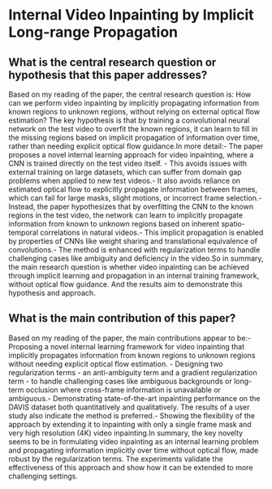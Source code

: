 # Internal Video Inpainting by Implicit Long-range Propagation

## What is the central research question or hypothesis that this paper addresses?

Based on my reading of the paper, the central research question is: How can we perform video inpainting by implicitly propagating information from known regions to unknown regions, without relying on external optical flow estimation? The key hypothesis is that by training a convolutional neural network on the test video to overfit the known regions, it can learn to fill in the missing regions based on implicit propagation of information over time, rather than needing explicit optical flow guidance.In more detail:- The paper proposes a novel internal learning approach for video inpainting, where a CNN is trained directly on the test video itself. - This avoids issues with external training on large datasets, which can suffer from domain gap problems when applied to new test videos.- It also avoids reliance on estimated optical flow to explicitly propagate information between frames, which can fail for large masks, slight motions, or incorrect frame selection.- Instead, the paper hypothesizes that by overfitting the CNN to the known regions in the test video, the network can learn to implicitly propagate information from known to unknown regions based on inherent spatio-temporal correlations in natural videos.- This implicit propagation is enabled by properties of CNNs like weight sharing and translational equivalence of convolutions.- The method is enhanced with regularization terms to handle challenging cases like ambiguity and deficiency in the video.So in summary, the main research question is whether video inpainting can be achieved through implicit learning and propagation in an internal training framework, without optical flow guidance. And the results aim to demonstrate this hypothesis and approach.


## What is the main contribution of this paper?

Based on my reading of the paper, the main contributions appear to be:- Proposing a novel internal learning framework for video inpainting that implicitly propagates information from known regions to unknown regions without needing explicit optical flow estimation. - Designing two regularization terms - an anti-ambiguity term and a gradient regularization term - to handle challenging cases like ambiguous backgrounds or long-term occlusion where cross-frame information is unavailable or ambiguous.- Demonstrating state-of-the-art inpainting performance on the DAVIS dataset both quantitatively and qualitatively. The results of a user study also indicate the method is preferred.- Showing the flexibility of the approach by extending it to inpainting with only a single frame mask and very high resolution (4K) video inpainting.In summary, the key novelty seems to be in formulating video inpainting as an internal learning problem and propagating information implicitly over time without optical flow, made robust by the regularization terms. The experiments validate the effectiveness of this approach and show how it can be extended to more challenging settings.
